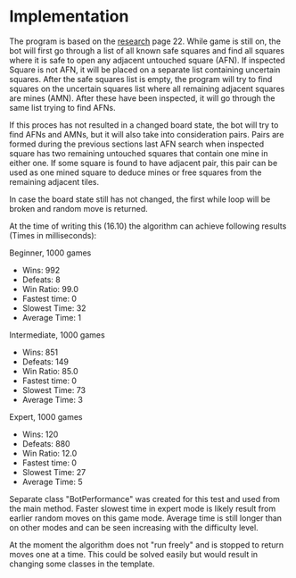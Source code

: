 # Implementation

The program is based on the [research](https://dash.harvard.edu/bitstream/handle/1/14398552/BECERRA-SENIORTHESIS-2015.pdf?sequence=1&isAllowed=y) page 22.
While game is still on, the bot will first go through a list of all known safe squares and find all squares where it is safe to open any adjacent untouched square (AFN). If inspected Square is not AFN, it will be placed on a separate list containing uncertain squares. After the safe squares list is empty, the program will try to find squares on the uncertain squares list where all remaining adjacent squares are mines (AMN). After these have been inspected, it will go through the same list trying to find AFNs. 

If this proces has not resulted in a changed board state, the bot will try to find AFNs and AMNs, but it will also take into consideration pairs. Pairs are formed during the previous sections last AFN search when inspected square has two remaining untouched squares that contain one mine in either one. If some square is found to have adjacent pair, this pair can be used as one mined square to deduce mines or free squares from the remaining adjacent tiles.

In case the board state still has not changed, the first while loop will be broken and random move is returned.

At the time of writing this (16.10) the algorithm can achieve following results (Times in milliseconds):


Beginner, 1000 games

* Wins: 992
* Defeats: 8
* Win Ratio: 99.0
* Fastest time: 0
* Slowest Time: 32
* Average Time: 1
 
Intermediate, 1000 games
* Wins: 851
* Defeats: 149
* Win Ratio: 85.0
* Fastest time: 0
* Slowest Time: 73
* Average Time: 3
 
Expert, 1000 games
* Wins: 120
* Defeats: 880
* Win Ratio: 12.0
* Fastest time: 0
* Slowest Time: 27
* Average Time: 5

Separate class "BotPerformance" was created for this test and used from the main method.
Faster slowest time in expert mode is likely result from earlier random moves on this game mode. Average time is still longer than on other modes and can be seen increasing with the difficulty level.

At the moment the algorithm does not "run freely" and is stopped to return moves one at a time. This could be solved easily but would result in changing some classes in the template.
